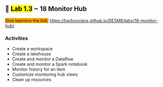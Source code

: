 ## 🧪 <mark>Lab 1.3</mark> ~ 18 Monitor Hub

<span style="background-color: orange;">Give learners the link:</span> https://barbourians.github.io/DE5M6/labs/18-monitor-hub/

### Activities

- Create a workspace
- Create a lakehouse
- Create and monitor a Dataflow
- Create and monitor a Spark notebook
- Monitor history for an item
- Customize monitoring hub views
- Clean up resources
